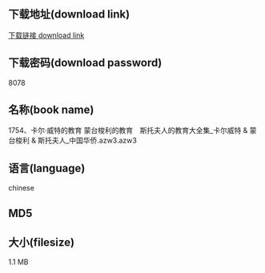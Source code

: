 ## 下载地址(download link)
[下载链接 download link](https://tutu365.netlify.app/?s=1754%E3%80%81%E5%8D%A1%E5%B0%94%C2%B7%E5%A8%81%E7%89%B9%E7%9A%84%E6%95%99%E8%82%B2+%E8%92%99%E5%8F%B0%E6%A2%AD%E5%88%A9%E7%9A%84%E6%95%99%E8%82%B2%E3%80%80%E6%96%AF%E6%89%98%E5%A4%AB%E4%BA%BA%E7%9A%84%E6%95%99%E8%82%B2%E5%A4%A7%E5%85%A8%E9%9B%86_%E5%8D%A1%E5%B0%94%E5%A8%81%E7%89%B9+%26+%E8%92%99%E5%8F%B0%E6%A2%AD%E5%88%A9+%26+%E6%96%AF%E6%89%98%E5%A4%AB%E4%BA%BA_%E4%B8%AD%E5%9B%BD%E5%8D%8E%E4%BE%A8.azw3)

## 下载密码(download password)
8078

## 名称(book name)
1754、卡尔·威特的教育 蒙台梭利的教育　斯托夫人的教育大全集_卡尔威特 & 蒙台梭利 & 斯托夫人_中国华侨.azw3.azw3

## 语言(language)
chinese

## MD5


## 大小(filesize)
1.1 MB
